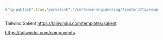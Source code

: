 ```yaml
---
{"dg-publish":true,"permalink":"/software-engineering/frontend/tailwind/"}
---
```


Tailwind Salient
https://tailwindui.com/templates/salient

https://tailwindui.com/components